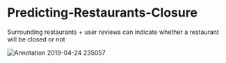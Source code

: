 # Predicting-Restaurants-Closure
Surrounding restaurants + user reviews can indicate whether a restaurant will be closed or not

![Annotation 2019-04-24 235057](https://user-images.githubusercontent.com/8983398/56708749-e1041680-66eb-11e9-8563-c4522f62b564.jpg)
